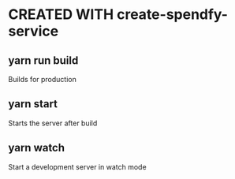 # CREATED WITH create-spendfy-service

## yarn run build

Builds for production

## yarn start

Starts the server after build

## yarn watch

Start a development server in watch mode
